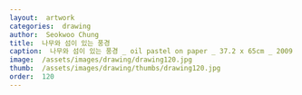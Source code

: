 ```yaml
---
layout:  artwork
categories:  drawing
author:  Seokwoo Chung
title:  나무와 섬이 있는 풍경
caption:  나무와 섬이 있는 풍경 _ oil pastel on paper _ 37.2 x 65cm _ 2009
image:  /assets/images/drawing/drawing120.jpg
thumb:  /assets/images/drawing/thumbs/drawing120.jpg
order:  120
---
```

